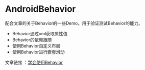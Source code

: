 # AndroidBehavior

配合文章的关于Behavior的一些Demo，用于验证测试Behavior的能力。

- Behavior通过xml获取属性值
- Behavior的依赖跟随
- 使用Behavior自定义布局
- 使用Behavior进行嵌套滑动



文章链接 ：[学会使用Behavior](https://juejin.cn/post/7025901197361938469)

